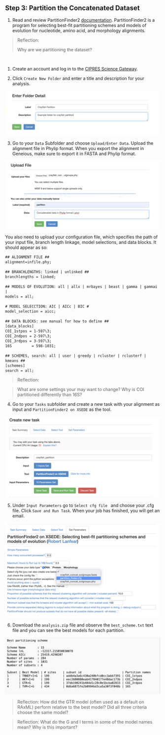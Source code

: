 ## Step 3: Partition the Concatenated Dataset

1. Read and review PartitionFinder2 [documentation](hhttp://www.robertlanfear.com/partitionfinder/assets/Manual_v2.1.x.pdf). 
PartitionFinder2 is a program for selecting best-fit partitioning schemes and models of evolution for nucleotide, amino acid, and morphology alignments. 

> Reflection:
> 
> Why are we partitioning the dataset?
<br/>

1. Create an account and log in to the [CIPRES Science Gateway](https://www.phylo.org/portal2/login!input.action).

2. Click `Create New Folder` and enter a title and description for your analysis.

![partition01](/images/partition01.png)

3. Go to your `Data` Subfolder and choose `Upload/Enter Data`. Upload the alignment file in Phylip format. When you export the alignment in Geneious, make sure to export it in FASTA and Phylip format. 

![partition02](/images/partition02.png)

You also need to upload your configuration file, which specifies the path of your input file, branch length linkage, model selections, and data blocks. It should appear as so:

```
## ALIGNMENT FILE ##
alignment=infile.phy;

## BRANCHLENGTHS: linked | unlinked ##
branchlengths = linked;

## MODELS OF EVOLUTION: all | allx | mrbayes | beast | gamma | gammai |
models = all;

# MODEL SELECCTION: AIC | AICc | BIC #
model_selection = aicc;

## DATA BLOCKS: see manual for how to define ##
[data_blocks]
COI_1stpos = 1-597\3;
COI_2ndpos = 2-597\3;
COI_3rdpos = 3-597\3;
16S         = 598-1031;

## SCHEMES, search: all | user | greedy | rcluster | rclusterf | kmeans ##
[schemes]
search = all;

```
>Reflection:

>What are some settings your may want to change? Why is COI partitioned differently than 16S?

4. Go to your `Tasks` subfolder and create a new task with your alignment as input and `PartitionFinder2 on XSEDE` as the tool. 

![partition03](/images/partition03.png)

5. Under `Input Parameters` go to `Select cfg file ` and choose your .cfg file. Click `Save and Run Task`. When your job has finished, you will get an email. 

![partition04](/images/partition04.png)

6. Download the `analysis.zip` file and observe the `best_scheme.txt` text file and you can see the best models for each partition.

![partition05](/images/partition05.png)

>Reflection: How did the GTR model (often used as a default on RAxML) perform relative to the best model? Did all three criteria choose the same model?

>Reflection: What do the G and I terms in some of the model names mean? Why is this important?
